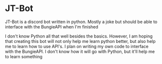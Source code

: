 # JT-Bot
JT-Bot is a discord bot written in python. Mostly a joke but should be able to interface with the BungieAPI when I'm finished  

I don't know Python all that well besides the basics. However, I am hoping that creating this bot will not only help me learn python better, but also help me to learn how to use API's. I plan on writing my own code to interface with the BungieAPI. I don't know how it will go with Python, but it'll help me to learn something
 
